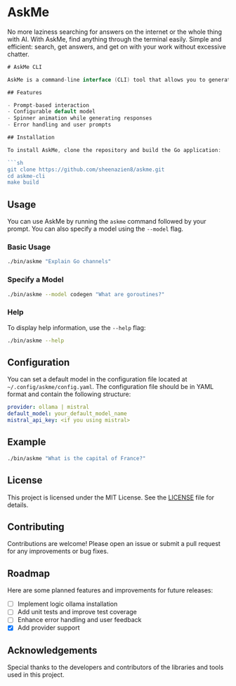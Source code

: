 # AskMe 
No more laziness searching for answers on the internet or the whole thing with AI. With AskMe, find anything through the terminal easily. Simple and efficient: search, get answers, and get on with your work without excessive chatter.

```go
# AskMe CLI

AskMe is a command-line interface (CLI) tool that allows you to generate responses based on a given prompt using a specified model. This tool is designed to be simple and easy to use, providing a seamless experience for querying and generating responses.

## Features

- Prompt-based interaction
- Configurable default model
- Spinner animation while generating responses
- Error handling and user prompts

## Installation

To install AskMe, clone the repository and build the Go application:

```sh
git clone https://github.com/sheenazien8/askme.git
cd askme-cli
make build
```

## Usage

You can use AskMe by running the `askme` command followed by your prompt. You can also specify a model using the `--model` flag.

### Basic Usage

```sh
./bin/askme "Explain Go channels"
```

### Specify a Model

```sh
./bin/askme --model codegen "What are goroutines?"
```

### Help

To display help information, use the `--help` flag:

```sh
./bin/askme --help
```

## Configuration

You can set a default model in the configuration file located at `~/.config/askme/config.yaml`. The configuration file should be in YAML format and contain the following structure:

```yaml
provider: ollama | mistral
default_model: your_default_model_name
mistral_api_key: <if you using mistral>
```

## Example

```sh
./bin/askme "What is the capital of France?"
```

## License

This project is licensed under the MIT License. See the [LICENSE](LICENSE) file for details.

## Contributing

Contributions are welcome! Please open an issue or submit a pull request for any improvements or bug fixes.

## Roadmap

Here are some planned features and improvements for future releases:

- [ ] Implement logic ollama installation
- [ ] Add unit tests and improve test coverage
- [ ] Enhance error handling and user feedback
- [x] Add provider support

## Acknowledgements

Special thanks to the developers and contributors of the libraries and tools used in this project.
